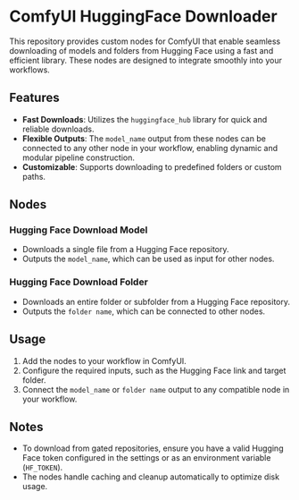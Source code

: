 # ComfyUI HuggingFace Downloader

This repository provides custom nodes for ComfyUI that enable seamless downloading of models and folders from Hugging Face using a fast and efficient library. These nodes are designed to integrate smoothly into your workflows.

## Features

- **Fast Downloads**: Utilizes the `huggingface_hub` library for quick and reliable downloads.
- **Flexible Outputs**: The `model_name` output from these nodes can be connected to any other node in your workflow, enabling dynamic and modular pipeline construction.
- **Customizable**: Supports downloading to predefined folders or custom paths.

## Nodes

### Hugging Face Download Model
- Downloads a single file from a Hugging Face repository.
- Outputs the `model_name`, which can be used as input for other nodes.

### Hugging Face Download Folder
- Downloads an entire folder or subfolder from a Hugging Face repository.
- Outputs the `folder name`, which can be connected to other nodes.

## Usage

1. Add the nodes to your workflow in ComfyUI.
2. Configure the required inputs, such as the Hugging Face link and target folder.
3. Connect the `model_name` or `folder name` output to any compatible node in your workflow.

## Notes

- To download from gated repositories, ensure you have a valid Hugging Face token configured in the settings or as an environment variable (`HF_TOKEN`).
- The nodes handle caching and cleanup automatically to optimize disk usage.
